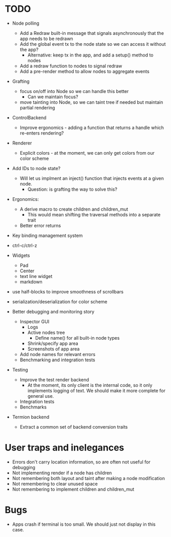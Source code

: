
# TODO

- Node polling
  - Add a Redraw built-in message that signals asynchronously that the app needs to be redrawn
  - Add the global event tx to the node state so we can access it without the app?
    - Alternative: keep tx in the app, and add a setup() method to nodes
  - Add a redraw function to nodes to signal redraw
  - Add a pre-render method to allow nodes to aggregate events


- Grafting
  - focus on/off into Node so we can handle this better
    - Can we maintain focus?
  - move tainting into Node, so we can taint tree if needed but maintain partial
    rendering

- ControlBackend
  - Improve ergonomics - adding a function that returns a handle which re-enters rendering?
- Renderer
  - Explicit colors - at the moment, we can only get colors from our color scheme
- Add IDs to node state?
  - Will let us implment an inject() function that injects events at a given node.
    - Question: is grafting the way to solve this?
- Ergonomics:
  - A derive macro to create children and children_mut
    - This would mean shifting the traversal methods into a separate trait
  - Better error returns
- Key binding management system
- ctrl-c/ctrl-z
- Widgets
  - Pad
  - Center
  - text line widget
  - markdown
- use half-blocks to improve smoothness of scrollbars
- serialization/deserialization for color scheme
- Better debugging and monitoring story
  - Inspector GUI
    - Logs
    - Active nodes tree
      - Define name() for all built-in node types
    - Shrink/specify app area
    - Screenshots of app area
  - Add node names for relevant errors
  - Benchmarking and integration tests
- Testing
  - Improve the test render backend
    - At the moment, its only client is the internal code, so it only implements
      logging of text. We should make it more complete for general use.
  - Integration tests
  - Benchmarks
- Termion backend
  - Extract a common set of backend conversion traits


# User traps and inelegances

  - Errors don't carry location information, so are often not useful for debugging
  - Not implementing render if a node has children
  - Not remembering both layout and taint after making a node modification
  - Not remembering to clear unused space
  - Not remembering to implement children and children_mut

# Bugs

  - Apps crash if terminal is too small. We should just not display in this case.

